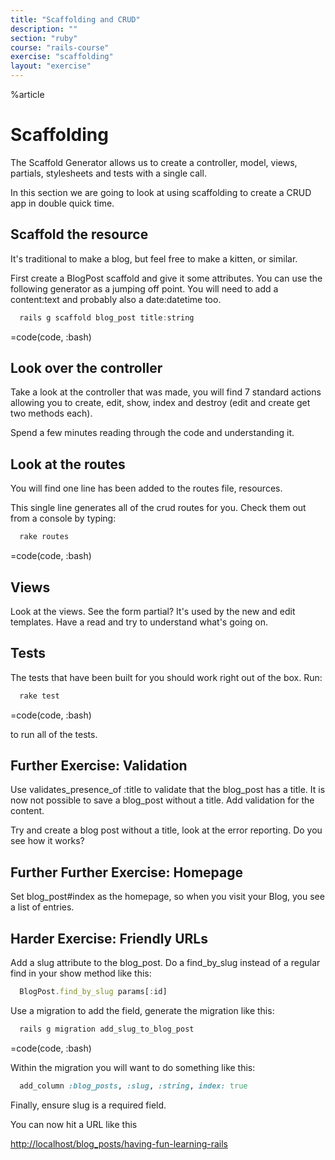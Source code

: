 ```yaml
---
title: "Scaffolding and CRUD"
description: ""
section: "ruby"
course: "rails-course"
exercise: "scaffolding"
layout: "exercise"
---
```



%article



# Scaffolding

The Scaffold Generator allows us to create a controller, model, views, partials, stylesheets and tests with a single call.

In this section we are going to look at using scaffolding to create a CRUD app in double quick time.

## Scaffold the resource

It's traditional to make a blog, but feel free to make a kitten, or similar.

First create a BlogPost scaffold and give it some attributes. You can use the following generator as a jumping off point. You will need to add a content:text and probably also a date:datetime too.

```js
  rails g scaffold blog_post title:string
```

=code(code, :bash)



## Look over the controller

Take a look at the controller that was made, you will find 7 standard actions allowing you to create, edit, show, index and destroy (edit and create get two methods each).

Spend a few minutes reading through the code and understanding it.

## Look at the routes

You will find one line has been added to the routes file, resources.

This single line generates all of the crud routes for you. Check them out from a console by typing:

```js
  rake routes
```

=code(code, :bash)



## Views

Look at the views. See the form partial? It's used by the new and edit templates. Have a read and try to understand what's going on.

## Tests

The tests that have been built for you should work right out of the box. Run:

```js
  rake test
```

=code(code, :bash)



to run all of the tests.



## Further Exercise: Validation

Use validates_presence_of :title to validate that the blog_post has a title. It is now not possible to save a blog_post without a title. Add validation for the content.

Try and create a blog post without a title, look at the error reporting. Do you see how it works?



## Further Further Exercise: Homepage

Set blog_post#index as the homepage, so when you visit your Blog, you see a list of entries.



## Harder Exercise: Friendly URLs

Add a slug attribute to the blog_post. Do a find_by_slug instead of a regular find in your show method like this:

```js
  BlogPost.find_by_slug params[:id]
```





Use a migration to add the field, generate the migration like this:

```js
  rails g migration add_slug_to_blog_post
```

=code(code, :bash)



Within the migration you will want to do something like this:

```ruby
  add_column :blog_posts, :slug, :string, index: true
```




Finally, ensure slug is a required field.

You can now hit a URL like this

<http://localhost/blog_posts/having-fun-learning-rails>
